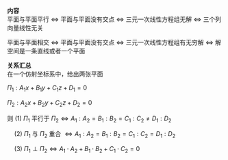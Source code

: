 **内容**  
平面与平面平行 $\Leftrightarrow$ 平面与平面没有交点 $\Leftrightarrow$ 三元一次线性方程组无解 $\Leftrightarrow$ 三个列向量线性无关  
  
平面与平面相交 $\Leftrightarrow$ 平面与平面没有交点 $\Leftrightarrow$ 三元一次线性方程组有无穷解 $\Leftrightarrow$ 解空间是一条直线或者一个平面  
  
**关系汇总**  
在一个仿射坐标系中，给出两张平面  
  
$\Pi_1:A_1x+B_1y+C_1z+D_1=0$  
  
$\Pi_2:A_2x+B_2y+C_2z+D_2=0$  
  
则 $(1)\ \Pi_1$ 平行于 $\Pi_2 \Leftrightarrow A_1:A_2=B_1:B_2=C_1:C_2\neq D_1:D_2$  
  
$\quad(2)\ \Pi_1$ 与 $\Pi_2$ 重合 $\Leftrightarrow A_1:A_2=B_1:B_2=C_1:C_2=D_1:D_2$  
  
$\quad(3)\ \Pi_1\perp\Pi_2\Leftrightarrow A_1\cdot A_2+B_1\cdot B_2+C_1\cdot C_2=0$  
  

